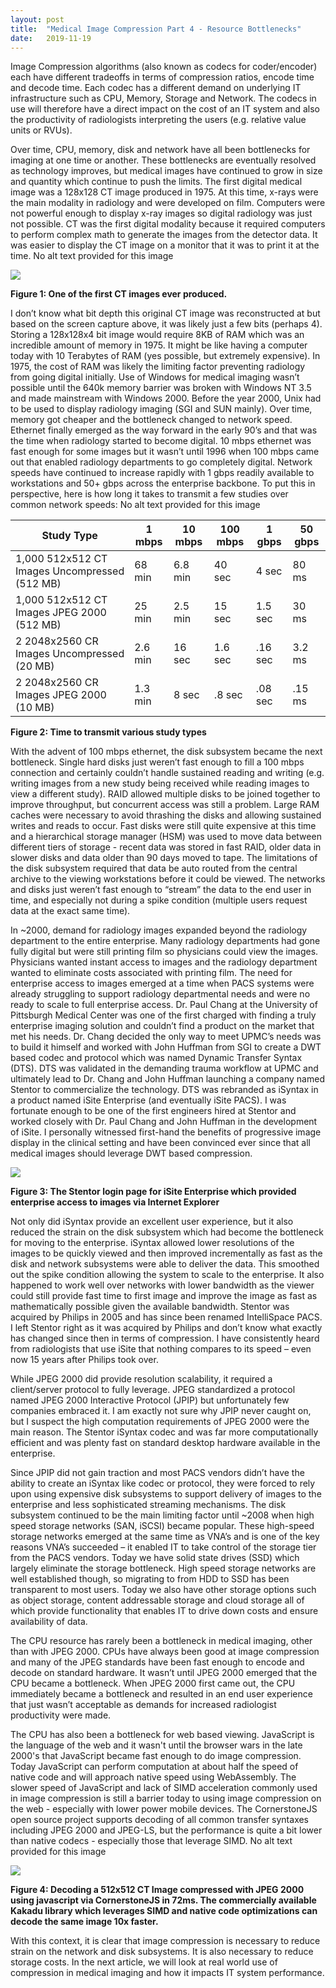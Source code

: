 ```yaml
---
layout: post
title:  "Medical Image Compression Part 4 - Resource Bottlenecks"
date:   2019-11-19 
---
```


Image Compression algorithms (also known as codecs for coder/encoder) each have different tradeoffs in terms of compression ratios, encode time and decode time. Each codec has a different demand on underlying IT infrastructure such as CPU, Memory, Storage and Network. The codecs in use will therefore have a direct impact on the cost of an IT system and also the productivity of radiologists interpreting the users (e.g. relative value units or RVUs). 

Over time, CPU, memory, disk and network have all been bottlenecks for imaging at one time or another. These bottlenecks are eventually resolved as technology improves, but medical images have continued to grow in size and quantity which continue to push the limits. The first digital medical image was a 128x128 CT image produced in 1975. At this time, x-rays were the main modality in radiology and were developed on film. Computers were not powerful enough to display x-ray images so digital radiology was just not possible. CT was the first digital modality because it required computers to perform complex math to generate the images from the detector data. It was easier to display the CT image on a monitor that it was to print it at the time.
No alt text provided for this image

![](first-ct-image.png)

**Figure 1: One of the first CT images ever produced.**

I don’t know what bit depth this original CT image was reconstructed at but based on the screen capture above, it was likely just a few bits (perhaps 4). Storing a 128x128x4 bit image would require 8KB of RAM which was an incredible amount of memory in 1975. It might be like having a computer today with 10 Terabytes of RAM (yes possible, but extremely expensive). In 1975, the cost of RAM was likely the limiting factor preventing radiology from going digital initially. Use of Windows for medical imaging wasn’t possible until the 640k memory barrier was broken with Windows NT 3.5 and made mainstream with Windows 2000. Before the year 2000, Unix had to be used to display radiology imaging (SGI and SUN mainly). Over time, memory got cheaper and the bottleneck changed to network speed. Ethernet finally emerged as the way forward in the early 90’s and that was the time when radiology started to become digital. 10 mbps ethernet was fast enough for some images but it wasn’t until 1996 when 100 mbps came out that enabled radiology departments to go completely digital. Network speeds have continued to increase rapidly with 1 gbps readily available to workstations and 50+ gbps across the enterprise backbone.  To put this in perspective, here is how long it takes to transmit a few studies over common network speeds:
No alt text provided for this image

| Study Type                                    | 1 mbps  | 10 mbps | 100 mbps | 1 gbps  | 50 gbps |
| --------------------------------------------- | ------- | ------- | -------- | ------- | ------- |
| 1,000 512x512 CT Images Uncompressed (512 MB) | 68 min  | 6.8 min | 40 sec   | 4 sec   | 80 ms   |
| 1,000 512x512 CT Images JPEG 2000 (512 MB)    | 25 min  | 2.5 min | 15 sec   | 1.5 sec | 30 ms   |
| 2 2048x2560 CR Images Uncompressed (20 MB)    | 2.6 min | 16 sec  | 1.6 sec  | .16 sec | 3.2 ms  |
| 2 2048x2560 CR Images JPEG 2000 (10 MB)       | 1.3 min | 8 sec   | .8 sec   | .08 sec | .15 ms  |

**Figure 2: Time to transmit various study types**

With the advent of 100 mbps ethernet, the disk subsystem became the next bottleneck. Single hard disks just weren’t fast enough to fill a 100 mbps connection and certainly couldn’t handle sustained reading and writing (e.g. writing images from a new study being received while reading images to view a different study). RAID allowed multiple disks to be joined together to improve throughput, but concurrent access was still a problem. Large RAM caches were necessary to avoid thrashing the disks and allowing sustained writes and reads to occur. Fast disks were still quite expensive at this time and a hierarchical storage manager (HSM) was used to move data between different tiers of storage - recent data was stored in fast RAID, older data in slower disks and data older than 90 days moved to tape. The limitations of the disk subsystem required that data be auto routed from the central archive to the viewing workstations before it could be viewed. The networks and disks just weren’t fast enough to “stream” the data to the end user in time, and especially not during a spike condition (multiple users request data at the exact same time).

In ~2000, demand for radiology images expanded beyond the radiology department to the entire enterprise. Many radiology departments had gone fully digital but were still printing film so physicians could view the images. Physicians wanted instant access to images and the radiology department wanted to eliminate costs associated with printing film. The need for enterprise access to images emerged at a time when PACS systems were already struggling to support radiology departmental needs and were no ready to scale to full enterprise access. Dr. Paul Chang at the University of Pittsburgh Medical Center was one of the first charged with finding a truly enterprise imaging solution and couldn’t find a product on the market that met his needs. Dr. Chang decided the only way to meet UPMC’s needs was to build it himself and worked with John Huffman from SGI to create a DWT based codec and protocol which was named Dynamic Transfer Syntax (DTS). DTS was validated in the demanding trauma workflow at UPMC and ultimately lead to Dr. Chang and John Huffman launching a company named Stentor to commercialize the technology. DTS was rebranded as iSyntax in a product named iSite Enterprise (and eventually iSite PACS). I was fortunate enough to be one of the first engineers hired at Stentor and worked closely with Dr. Paul Chang and John Huffman in the development of iSite. I personally witnessed first-hand the benefits of progressive image display in the clinical setting and have been convinced ever since that all medical images should leverage DWT based compression.


![](iSite-logon.png)

**Figure 3: The Stentor login page for iSite Enterprise which provided enterprise access to images via Internet Explorer**

Not only did iSyntax provide an excellent user experience, but it also reduced the strain on the disk subsystem which had become the bottleneck for moving to the enterprise. iSyntax allowed lower resolutions of the images to be quickly viewed and then improved incrementally as fast as the disk and network subsystems were able to deliver the data. This smoothed out the spike condition allowing the system to scale to the enterprise. It also happened to work well over networks with lower bandwidth as the viewer could still provide fast time to first image and improve the image as fast as mathematically possible given the available bandwidth. Stentor was acquired by Philips in 2005 and has since been renamed IntelliSpace PACS. I left Stentor right as it was acquired by Philips and don’t know what exactly has changed since then in terms of compression. I have consistently heard from radiologists that use iSite that nothing compares to its speed – even now 15 years after Philips took over.

While JPEG 2000 did provide resolution scalability, it required a client/server protocol to fully leverage. JPEG standardized a protocol named JPEG 2000 Interactive Protocol (JPIP) but unfortunately few companies embraced it. I am exactly not sure why JPIP never caught on, but I suspect the high computation requirements of JPEG 2000 were the main reason. The Stentor iSyntax codec and was far more computationally efficient and was plenty fast on standard desktop hardware available in the enterprise. 

Since JPIP did not gain traction and most PACS vendors didn’t have the ability to create an iSyntax like codec or protocol, they were forced to rely upon using expensive disk subsystems to support delivery of images to the enterprise and less sophisticated streaming mechanisms. The disk subsystem continued to be the main limiting factor until ~2008 when high speed storage networks (SAN, iSCSI) became popular. These high-speed storage networks emerged at the same time as VNA’s and is one of the key reasons VNA’s succeeded – it enabled IT to take control of the storage tier from the PACS vendors. Today we have solid state drives (SSD) which largely eliminate the storage bottleneck. High speed storage networks are well established though, so migrating to from HDD to SSD has been transparent to most users. Today we also have other storage options such as object storage, content addressable storage and cloud storage all of which provide functionality that enables IT to drive down costs and ensure availability of data. 

The CPU resource has rarely been a bottleneck in medical imaging, other than with JPEG 2000. CPUs have always been good at image compression and many of the JPEG standards have been fast enough to encode and decode on standard hardware. It wasn’t until JPEG 2000 emerged that the CPU became a bottleneck. When JPEG 2000 first came out, the CPU immediately became a bottleneck and resulted in an end user experience that just wasn’t acceptable as demands for increased radiologist productivity were made.

The CPU has also been a bottleneck for web based viewing. JavaScript is the language of the web and it wasn't until the browser wars in the late 2000's that JavaScript became fast enough to do image compression. Today JavaScript can perform computation at about half the speed of native code and will approach native speed using WebAssembly. The slower speed of JavaScript and lack of SIMD acceleration commonly used in image compression is still a barrier today to using image compression on the web - especially with lower power mobile devices. The CornerstoneJS open source project supports decoding of all common transfer syntaxes including JPEG 2000 and JPEG-LS, but the performance is quite a bit lower than native codecs - especially those that leverage SIMD.
No alt text provided for this image

![](cornerstone-jpeg2000.png)


**Figure 4: Decoding a 512x512 CT Image compressed with JPEG 2000 using javascript via CornerstoneJS in 72ms. The commercially available Kakadu library which leverages SIMD and native code optimizations can decode the same image 10x faster.**

With this context, it is clear that image compression is necessary to reduce strain on the network and disk subsystems. It is also necessary to reduce storage costs. In the next article, we will look at real world use of compression in medical imaging and how it impacts IT system performance.